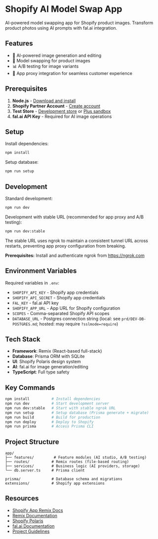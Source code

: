 # Shopify AI Model Swap App

AI-powered model swapping app for Shopify product images. Transform product photos using AI prompts with fal.ai integration.

## Features

- 🎨 AI-powered image generation and editing
- 🔄 Model swapping for product images
- 📊 A/B testing for image variants
- 🎯 App proxy integration for seamless customer experience

## Prerequisites

1. **Node.js** - [Download and install](https://nodejs.org/en/download/)
2. **Shopify Partner Account** - [Create account](https://partners.shopify.com/signup)
3. **Test Store** - [Development store](https://help.shopify.com/en/partners/dashboard/development-stores#create-a-development-store) or [Plus sandbox](https://help.shopify.com/en/partners/dashboard/managing-stores/plus-sandbox-store)
4. **fal.ai API Key** - Required for AI image operations

## Setup

Install dependencies:

```bash
npm install
```

Setup database:

```bash
npm run setup
```

## Development

Standard development:

```bash
npm run dev
```

Development with stable URL (recommended for app proxy and A/B testing):

```bash
npm run dev:stable
```

The stable URL uses ngrok to maintain a consistent tunnel URL across restarts, preventing app proxy configuration from breaking.

**Prerequisites:** Install and authenticate ngrok from https://ngrok.com

## Environment Variables

Required variables in `.env`:

- `SHOPIFY_API_KEY` - Shopify app credentials
- `SHOPIFY_API_SECRET` - Shopify app credentials
- `FAL_KEY` - fal.ai API key
- `SHOPIFY_APP_URL` - App URL for Shopify configuration
- `SCOPES` - Comma-separated Shopify API scopes
- `DATABASE_URL` - Postgres connection string (local: see `prd/DEV-DB-POSTGRES.md`; hosted: may require `?sslmode=require`)

## Tech Stack

- **Framework**: Remix (React-based full-stack)
- **Database**: Prisma ORM with SQLite
- **UI**: Shopify Polaris design system
- **AI**: fal.ai for image generation/editing
- **TypeScript**: Full type safety

## Key Commands

```bash
npm install          # Install dependencies
npm run dev          # Start development server
npm run dev:stable   # Start with stable ngrok URL
npm run setup        # Setup database (Prisma generate + migrate)
npm run build        # Build for production
npm run deploy       # Deploy to Shopify
npm run prisma       # Access Prisma CLI
```

## Project Structure

```
app/
├── features/         # Feature modules (AI studio, A/B testing)
├── routes/          # Remix routes (file-based routing)
├── services/        # Business logic (AI providers, storage)
└── db.server.ts     # Prisma client

prisma/              # Database schema and migrations
extensions/          # Shopify app extensions
```

## Resources

- [Shopify App Remix Docs](https://shopify.dev/docs/api/shopify-app-remix)
- [Remix Documentation](https://remix.run/docs)
- [Shopify Polaris](https://polaris.shopify.com/)
- [fal.ai Documentation](https://fal.ai/docs)
- [Project Guidelines](./CLAUDE.md)

